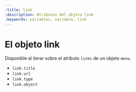```yaml
---
:title: link
:description: Atributos del objeto link
:keywords: variables, variable, link
---
```


# El objeto link

Disponible al iterar sobre el atributo <code>links</code> de un objeto <code>menu</code>.

<ul>
  <li><code>link.title</code></li>
  <li><code>link.url</code></li>
  <li><code>link.type</code></li>
  <li><code>link.object</code></li>
</ul>
